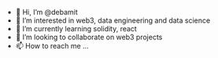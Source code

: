 - 👋 Hi, I’m @debamit
- 👀 I’m interested in web3, data engineering and data science
- 🌱 I’m currently learning solidity, react
- 💞️ I’m looking to collaborate on web3 projects
- 📫 How to reach me ...

<!---
debamit/debamit is a ✨ special ✨ repository because its `README.md` (this file) appears on your GitHub profile.
You can click the Preview link to take a look at your changes.
--->
